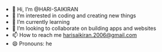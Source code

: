 - 👋 Hi, I’m @HARI-SAIKIRAN
- 👀 I’m interested in coding and creating new things 
- 🌱 I’m currently learning
- 💞️ I’m looking to collaborate on building apps and websites 
- 📫 How to reach me harisaikiran.2006@gmail.com
- 😄 Pronouns: he


<!---
HARI-SAIKIRAN/HARI-SAIKIRAN is a ✨ special ✨ repository because its `README.md` (this file) appears on your GitHub profile.
You can click the Preview link to take a look at your changes.
--->
